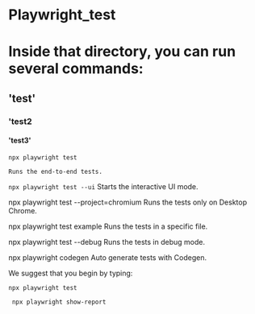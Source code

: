 # Playwright_test

# Inside that directory, you can run several commands:
## 'test'
### 'test2
#### 'test3'

  `npx playwright test`

    Runs the end-to-end tests.

  `npx playwright test --ui`
    Starts the interactive UI mode.

  npx playwright test --project=chromium
    Runs the tests only on Desktop Chrome.

  npx playwright test example
    Runs the tests in a specific file.

  npx playwright test --debug
    Runs the tests in debug mode.

  npx playwright codegen
    Auto generate tests with Codegen.

We suggest that you begin by typing:

    npx playwright test

     npx playwright show-report